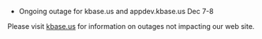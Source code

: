 
* Ongoing outage for kbase.us and appdev.kbase.us Dec 7-8

Please visit <a href="https://kbase.us">kbase.us</a> for information on outages not impacting our web site.
